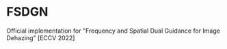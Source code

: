 # FSDGN
Official implementation for "Frequency and Spatial Dual Guidance for Image Dehazing" [ECCV 2022]
